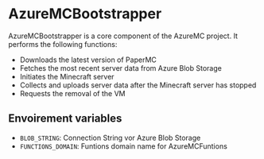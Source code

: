# AzureMCBootstrapper

AzureMCBootstrapper is a core component of the AzureMC project. It performs the following functions:

- Downloads the latest version of PaperMC
- Fetches the most recent server data from Azure Blob Storage
- Initiates the Minecraft server
- Collects and uploads server data after the Minecraft server has stopped
- Requests the removal of the VM

## Envoirement variables
- `BLOB_STRING`: Connection String vor Azure Blob Storage
- `FUNCTIONS_DOMAIN`: Funtions domain name for AzureMCFuntions
